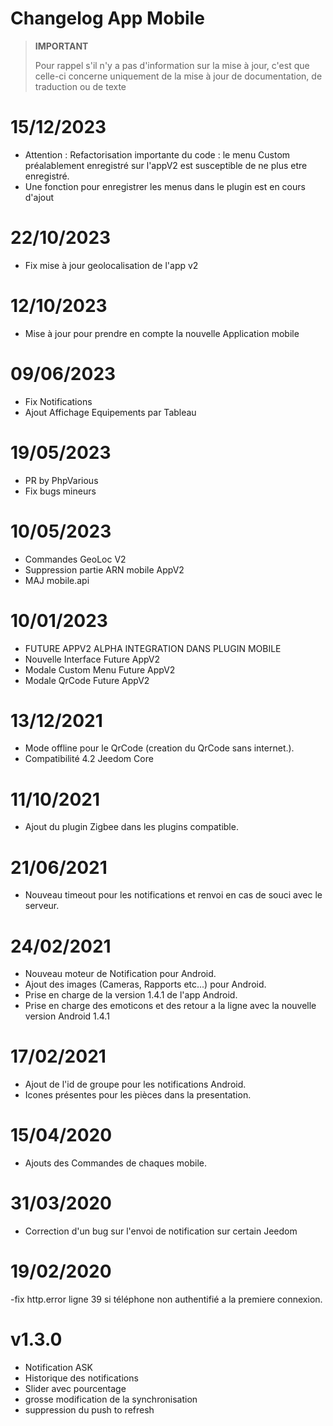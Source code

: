 # Changelog App Mobile

> **IMPORTANT**
>
> Pour rappel s'il n'y a pas d'information sur la mise à jour, c'est que celle-ci concerne uniquement de la mise à jour de documentation, de traduction ou de texte



# 15/12/2023

- Attention : Refactorisation importante du code : le menu Custom préalablement enregistré sur l'appV2 est susceptible de ne plus etre enregistré.
- Une fonction pour enregistrer les menus dans le plugin est en cours d'ajout


# 22/10/2023

- Fix mise à jour geolocalisation de l'app v2

# 12/10/2023

- Mise à jour pour prendre en compte la nouvelle Application mobile

# 09/06/2023

- Fix Notifications
- Ajout Affichage Equipements par Tableau

# 19/05/2023

- PR by PhpVarious
- Fix bugs mineurs

# 10/05/2023

- Commandes GeoLoc V2
- Suppression partie ARN mobile AppV2
- MAJ mobile.api

# 10/01/2023

- FUTURE APPV2 ALPHA INTEGRATION DANS PLUGIN MOBILE
- Nouvelle Interface Future AppV2
- Modale Custom Menu Future AppV2
- Modale QrCode Future AppV2

# 13/12/2021

- Mode offline pour le QrCode (creation du QrCode sans internet.).
- Compatibilité 4.2 Jeedom Core

# 11/10/2021

- Ajout du plugin Zigbee dans les plugins compatible.

# 21/06/2021

- Nouveau timeout pour les notifications et renvoi en cas de souci avec le serveur.

# 24/02/2021

- Nouveau moteur de Notification pour Android.
- Ajout des images (Cameras, Rapports etc...) pour Android.
- Prise en charge de la version 1.4.1 de l'app Android.
- Prise en charge des emoticons et des retour a la ligne avec la nouvelle version Android 1.4.1

# 17/02/2021

- Ajout de l'id de groupe pour les notifications Android.
- Icones présentes pour les pièces dans la presentation.

# 15/04/2020

- Ajouts des Commandes de chaques mobile.

# 31/03/2020

- Correction d'un bug sur l'envoi de notification sur certain Jeedom

# 19/02/2020

-fix http.error ligne 39 si téléphone non authentifié a la premiere connexion.

# v1.3.0

- Notification ASK
- Historique des notifications
- Slider avec pourcentage
- grosse modification de la synchronisation
- suppression du push to refresh
